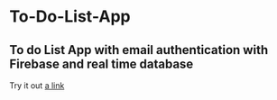 # To-Do-List-App
## To do List App with email authentication with Firebase and real time database
Try it out [a link](https://github.com/Shivansh771/To-Do-List-App/blob/main/ToDoApp.apk)
